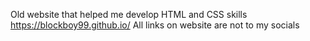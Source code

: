 Old website that helped me develop HTML and CSS skills
https://blockboy99.github.io/
All links on website are not to my socials
